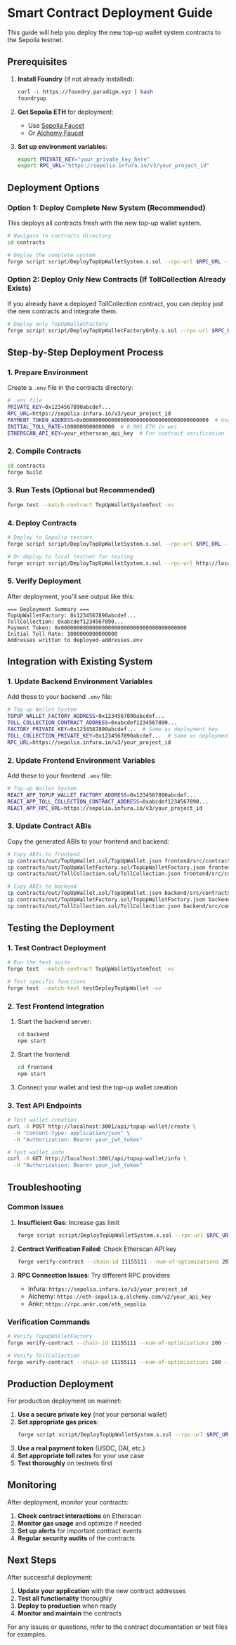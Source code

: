 # Smart Contract Deployment Guide

This guide will help you deploy the new top-up wallet system contracts to the Sepolia testnet.

## Prerequisites

1. **Install Foundry** (if not already installed):
   ```bash
   curl -L https://foundry.paradigm.xyz | bash
   foundryup
   ```

2. **Get Sepolia ETH** for deployment:
   - Use [Sepolia Faucet](https://sepoliafaucet.com/)
   - Or [Alchemy Faucet](https://sepoliafaucet.com/)

3. **Set up environment variables**:
   ```bash
   export PRIVATE_KEY="your_private_key_here"
   export RPC_URL="https://sepolia.infura.io/v3/your_project_id"
   ```

## Deployment Options

### Option 1: Deploy Complete New System (Recommended)

This deploys all contracts fresh with the new top-up wallet system.

```bash
# Navigate to contracts directory
cd contracts

# Deploy the complete system
forge script script/DeployTopUpWalletSystem.s.sol --rpc-url $RPC_URL --broadcast --verify
```

### Option 2: Deploy Only New Contracts (If TollCollection Already Exists)

If you already have a deployed TollCollection contract, you can deploy just the new contracts and integrate them.

```bash
# Deploy only TopUpWalletFactory
forge script script/DeployTopUpWalletFactoryOnly.s.sol --rpc-url $RPC_URL --broadcast --verify
```

## Step-by-Step Deployment Process

### 1. Prepare Environment

Create a `.env` file in the contracts directory:

```bash
# .env file
PRIVATE_KEY=0x1234567890abcdef...
RPC_URL=https://sepolia.infura.io/v3/your_project_id
PAYMENT_TOKEN_ADDRESS=0x0000000000000000000000000000000000000000  # Use address(0) for ETH
INITIAL_TOLL_RATE=1000000000000000  # 0.001 ETH in wei
ETHERSCAN_API_KEY=your_etherscan_api_key  # For contract verification
```

### 2. Compile Contracts

```bash
cd contracts
forge build
```

### 3. Run Tests (Optional but Recommended)

```bash
forge test --match-contract TopUpWalletSystemTest -vv
```

### 4. Deploy Contracts

```bash
# Deploy to Sepolia testnet
forge script script/DeployTopUpWalletSystem.s.sol --rpc-url $RPC_URL --broadcast --verify

# Or deploy to local testnet for testing
forge script script/DeployTopUpWalletSystem.s.sol --rpc-url http://localhost:8545 --broadcast
```

### 5. Verify Deployment

After deployment, you'll see output like this:

```
=== Deployment Summary ===
TopUpWalletFactory: 0x1234567890abcdef...
TollCollection: 0xabcdef1234567890...
Payment Token: 0x0000000000000000000000000000000000000000
Initial Toll Rate: 1000000000000000
Addresses written to deployed-addresses.env
```

## Integration with Existing System

### 1. Update Backend Environment Variables

Add these to your backend `.env` file:

```bash
# Top-up Wallet System
TOPUP_WALLET_FACTORY_ADDRESS=0x1234567890abcdef...
TOLL_COLLECTION_CONTRACT_ADDRESS=0xabcdef1234567890...
FACTORY_PRIVATE_KEY=0x1234567890abcdef...  # Same as deployment key
TOLL_COLLECTION_PRIVATE_KEY=0x1234567890abcdef...  # Same as deployment key
RPC_URL=https://sepolia.infura.io/v3/your_project_id
```

### 2. Update Frontend Environment Variables

Add these to your frontend `.env` file:

```bash
# Top-up Wallet System
REACT_APP_TOPUP_WALLET_FACTORY_ADDRESS=0x1234567890abcdef...
REACT_APP_TOLL_COLLECTION_CONTRACT_ADDRESS=0xabcdef1234567890...
REACT_APP_RPC_URL=https://sepolia.infura.io/v3/your_project_id
```

### 3. Update Contract ABIs

Copy the generated ABIs to your frontend and backend:

```bash
# Copy ABIs to frontend
cp contracts/out/TopUpWallet.sol/TopUpWallet.json frontend/src/contracts/
cp contracts/out/TopUpWalletFactory.sol/TopUpWalletFactory.json frontend/src/contracts/
cp contracts/out/TollCollection.sol/TollCollection.json frontend/src/contracts/

# Copy ABIs to backend
cp contracts/out/TopUpWallet.sol/TopUpWallet.json backend/src/contracts/
cp contracts/out/TopUpWalletFactory.sol/TopUpWalletFactory.json backend/src/contracts/
cp contracts/out/TollCollection.sol/TollCollection.json backend/src/contracts/
```

## Testing the Deployment

### 1. Test Contract Deployment

```bash
# Run the test suite
forge test --match-contract TopUpWalletSystemTest -vv

# Test specific functions
forge test --match-test testDeployTopUpWallet -vv
```

### 2. Test Frontend Integration

1. Start the backend server:
   ```bash
   cd backend
   npm start
   ```

2. Start the frontend:
   ```bash
   cd frontend
   npm start
   ```

3. Connect your wallet and test the top-up wallet creation

### 3. Test API Endpoints

```bash
# Test wallet creation
curl -X POST http://localhost:3001/api/topup-wallet/create \
  -H "Content-Type: application/json" \
  -H "Authorization: Bearer your_jwt_token"

# Test wallet info
curl -X GET http://localhost:3001/api/topup-wallet/info \
  -H "Authorization: Bearer your_jwt_token"
```

## Troubleshooting

### Common Issues

1. **Insufficient Gas**: Increase gas limit
   ```bash
   forge script script/DeployTopUpWalletSystem.s.sol --rpc-url $RPC_URL --broadcast --gas-limit 10000000
   ```

2. **Contract Verification Failed**: Check Etherscan API key
   ```bash
   forge verify-contract --chain-id 11155111 --num-of-optimizations 200 --watch --etherscan-api-key $ETHERSCAN_API_KEY 0x1234567890abcdef... src/TopUpWallet.sol:TopUpWallet
   ```

3. **RPC Connection Issues**: Try different RPC providers
   - Infura: `https://sepolia.infura.io/v3/your_project_id`
   - Alchemy: `https://eth-sepolia.g.alchemy.com/v2/your_api_key`
   - Ankr: `https://rpc.ankr.com/eth_sepolia`

### Verification Commands

```bash
# Verify TopUpWalletFactory
forge verify-contract --chain-id 11155111 --num-of-optimizations 200 --watch --etherscan-api-key $ETHERSCAN_API_KEY 0x1234567890abcdef... src/TopUpWalletFactory.sol:TopUpWalletFactory

# Verify TollCollection
forge verify-contract --chain-id 11155111 --num-of-optimizations 200 --watch --etherscan-api-key $ETHERSCAN_API_KEY 0xabcdef1234567890... src/TollCollection.sol:TollCollection
```

## Production Deployment

For production deployment on mainnet:

1. **Use a secure private key** (not your personal wallet)
2. **Set appropriate gas prices**:
   ```bash
   forge script script/DeployTopUpWalletSystem.s.sol --rpc-url $RPC_URL --broadcast --gas-price 20000000000
   ```
3. **Use a real payment token** (USDC, DAI, etc.)
4. **Set appropriate toll rates** for your use case
5. **Test thoroughly** on testnets first

## Monitoring

After deployment, monitor your contracts:

1. **Check contract interactions** on Etherscan
2. **Monitor gas usage** and optimize if needed
3. **Set up alerts** for important contract events
4. **Regular security audits** of the contracts

## Next Steps

After successful deployment:

1. **Update your application** with the new contract addresses
2. **Test all functionality** thoroughly
3. **Deploy to production** when ready
4. **Monitor and maintain** the contracts

For any issues or questions, refer to the contract documentation or test files for examples.
